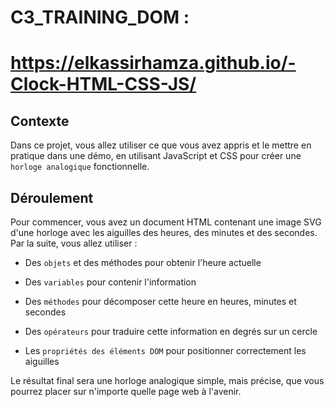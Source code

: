 # C3_TRAINING_DOM : 
# https://elkassirhamza.github.io/-Clock-HTML-CSS-JS/
## Contexte
Dans ce projet, vous allez utiliser ce que vous avez appris et le mettre en pratique dans une démo, en utilisant JavaScript et CSS pour créer une `horloge analogique` fonctionnelle. 

## Déroulement
Pour commencer, vous avez un document HTML contenant une image SVG d'une horloge avec les aiguilles des heures, des minutes et des secondes. Par la suite, vous allez utiliser :

- Des `objets` et des méthodes pour obtenir l'heure actuelle

- Des `variables` pour contenir l'information

- Des `méthodes` pour décomposer cette heure en heures, minutes et secondes

- Des `opérateurs` pour traduire cette information en degrés sur un cercle

- Les `propriétés des éléments DOM` pour positionner correctement les aiguilles

Le résultat final sera une horloge analogique simple, mais précise, que vous pourrez placer sur n'importe quelle page web à l'avenir.


